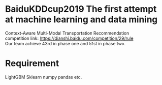 # BaiduKDDcup2019 The first attempt at machine learning and data mining<br>
Context-Aware Multi-Modal Transportation Recommendation<br>
competition link: https://dianshi.baidu.com/competition/29/rule<br>
Our team achieve 43rd in phase one and 51st in phase two. <br>
# Requirement<br>
LightGBM Sklearn numpy pandas etc.<br>
